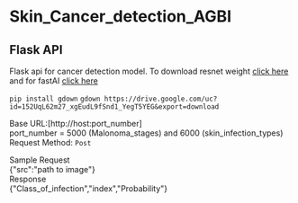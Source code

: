 # Skin_Cancer_detection_AGBI

## Flask API 
Flask api for cancer detection model. To download resnet weight [click here](https://drive.google.com/file/d/152UqL62m27_xgEudL9fSnd1_YegT5YEG/view?usp=sharing) and for fastAI [click here](https://drive.google.com/file/d/1f0qGfKANlS6x_ICG_aMjVe3It5B9XVF6/view?usp=sharing)


`pip install gdown`
`gdown https://drive.google.com/uc?id=152UqL62m27_xgEudL9fSnd1_YegT5YEG&export=download`

Base URL:[http://host:port_number] <br>
port_number = 5000 (Malonoma_stages) and 6000 (skin_infection_types) <br>
Request Method: `Post`

Sample Request<br>
{"src":"path to image"}<br>
Response<br>
{"Class_of_infection","index","Probability"}
